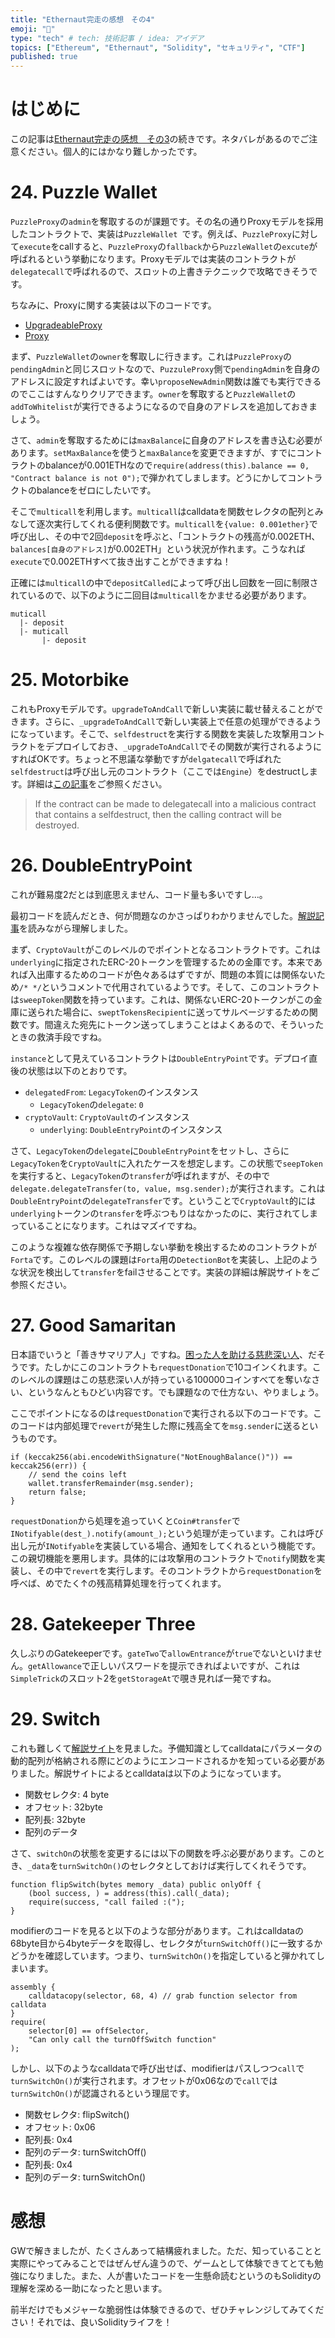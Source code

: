 ```yaml
---
title: "Ethernaut完走の感想　その4"
emoji: "👏"
type: "tech" # tech: 技術記事 / idea: アイデア
topics: ["Ethereum", "Ethernaut", "Solidity", "セキュリティ", "CTF"]
published: true
---
```


# はじめに
この記事は[Ethernaut完走の感想　その3](https://zenn.dev/ottylab/articles/fb2f9c8c797616`)の続きです。ネタバレがあるのでご注意ください。個人的にはかなり難しかったです。


# 24. Puzzle Wallet

`PuzzleProxy`の`admin`を奪取するのが課題です。その名の通りProxyモデルを採用したコントラクトで、実装は`PuzzleWallet `です。例えば、`PuzzleProxy`に対して`execute`をcallすると、`PuzzleProxy`の`fallback`から`PuzzleWallet`の`excute`が呼ばれるという挙動になります。Proxyモデルでは実装のコントラクトが`delegatecall`で呼ばれるので、スロットの上書きテクニックで攻略できそうです。

ちなみに、Proxyに関する実装は以下のコードです。

- [UpgradeableProxy](https://github.com/OpenZeppelin/ethernaut/blob/master/contracts/contracts/helpers/UpgradeableProxy-08.sol)
- [Proxy](https://github.com/OpenZeppelin/openzeppelin-contracts/blob/master/contracts/proxy/Proxy.sol)

まず、`PuzzleWallet`の`owner`を奪取しに行きます。これは`PuzzleProxy`の`pendingAdmin`と同じスロットなので、`PuzzuleProxy`側で`pendingAdmin`を自身のアドレスに設定すればよいです。幸い`proposeNewAdmin`関数は誰でも実行できるのでここはすんなりクリアできます。`owner`を奪取すると`PuzzleWallet`の`addToWhitelist`が実行できるようになるので自身のアドレスを追加しておきましょう。

さて、`admin`を奪取するためには`maxBalance`に自身のアドレスを書き込む必要があります。`setMaxBalance`を使うと`maxBalance`を変更できますが、すでにコントラクトのbalanceが0.001ETHなので`require(address(this).balance == 0, "Contract balance is not 0");`で弾かれてしまします。どうにかしてコントラクトのbalanceをゼロにしたいです。

そこで`multicall`を利用します。`multicall`はcalldataを関数セレクタの配列とみなして逐次実行してくれる便利関数です。`multicall`を`{value: 0.001ether}`で呼び出し、その中で2回`deposit`を呼ぶと、「コントラクトの残高が0.002ETH、`balances[自身のアドレス]`が0.002ETH」という状況が作れます。こうなれば`execute`で0.002ETHすべて抜き出すことができますね！

正確には`multicall`の中で`depositCalled`によって呼び出し回数を一回に制限されているので、以下のように二回目は`multicall`をかませる必要があります。
```
muticall
  |- deposit
  |- muticall
       |- deposit
```


# 25. Motorbike

これもProxyモデルです。`upgradeToAndCall`で新しい実装に載せ替えることができます。さらに、`_upgradeToAndCall`で新しい実装上で任意の処理ができるようになっています。そこで、`selfdestruct`を実行する関数を実装した攻撃用コントラクトをデプロイしておき、`_upgradeToAndCall`でその関数が実行されるようにすればOKです。ちょっと不思議な挙動ですが`delgatecall`で呼ばれた`selfdestruct`は呼び出し元のコントラクト（ここでは`Engine`）をdestructします。詳細は[この記事](https://docs.openzeppelin.com/upgrades-plugins/1.x/writing-upgradeable#potentially-unsafe-operations)をご参照ください。

>  If the contract can be made to delegatecall into a malicious contract that contains a selfdestruct, then the calling contract will be destroyed.


# 26. DoubleEntryPoint

これが難易度2だとは到底思えません、コード量も多いですし…。

最初コードを読んだとき、何が問題なのかさっぱりわかりませんでした。[解説記事](https://stermi.xyz/blog/ethernaut-challenge-24-solution-double-entry-point)を読みながら理解しました。

まず、`CryptoVault`がこのレベルのでポイントとなるコントラクトです。これは`underlying`に指定されたERC-20トークンを管理するための金庫です。本来であれば入出庫するためのコードが色々あるはずですが、問題の本質には関係ないため`/* */`というコメントで代用されているようです。そして、このコントラクトは`sweepToken`関数を持っています。これは、関係ないERC-20トークンがこの金庫に送られた場合に、`sweptTokensRecipient`に送ってサルベージするための関数です。間違えた宛先にトークン送ってしまうことはよくあるので、そういったときの救済手段ですね。

`instance`として見えているコントラクトは`DoubleEntryPoint`です。デプロイ直後の状態は以下のとおりです。

- `delegatedFrom`: `LegacyToken`のインスタンス
  -  `LegacyToken`の`delegate`: `0`
- `cryptoVault`: `CryptoVault`のインスタンス
  - `underlying`: `DoubleEntryPoint`のインスタンス

さて、`LegacyToken`の`delegate`に`DoubleEntryPoint`をセットし、さらに`LegacyToken`を`CryptoVault`に入れたケースを想定します。この状態で`seepToken`を実行すると、`LegacyToken`の`transfer`が呼ばれますが、その中で`delegate.delegateTransfer(to, value, msg.sender);`が実行されます。これは`DoubleEntryPoint`の`delegateTransfer`です。ということで`CryptoVault`的には`underlying`トークンの`transfer`を呼ぶつもりはなかったのに、実行されてしまっていることになります。これはマズイですね。

このような複雑な依存関係で予期しない挙動を検出するためのコントラクトが`Forta`です。このレベルの課題は`Forta`用の`DetectionBot`を実装し、上記のような状況を検出して`transfer`をfailさせることです。実装の詳細は解説サイトをご参照ください。


# 27. Good Samaritan

日本語でいうと「善きサマリア人」ですね。[困った人を助ける慈悲深い人](https://www.inspire-english.net/entry/Good-Samaritan)、だそうです。たしかにこのコントラクトも`requestDonation`で10コインくれます。このレベルの課題はこの慈悲深い人が持っている100000コインすべてを奪いなさい、というなんともひどい内容です。でも課題なので仕方ない、やりましょう。

ここでポイントになるのは`requestDonation`で実行される以下のコードです。このコードは内部処理で`revert`が発生した際に残高全てを`msg.sender`に送るというものです。

```Solidity
if (keccak256(abi.encodeWithSignature("NotEnoughBalance()")) == keccak256(err)) {
    // send the coins left
    wallet.transferRemainder(msg.sender);
    return false;
}
```

`requestDonation`から処理を追っていくと`Coin#transfer`で`INotifyable(dest_).notify(amount_);`という処理が走っています。これは呼び出し元が`INotifyable`を実装している場合、通知をしてくれるという機能です。この親切機能を悪用します。具体的には攻撃用のコントラクトで`notify`関数を実装し、その中で`revert`を実行します。そのコントラクトから`requestDonation`を呼べば、めでたく↑の残高精算処理を行ってくれます。


# 28. Gatekeeper Three

久しぶりのGatekeeperです。`gateTwo`で`allowEntrance`が`true`でないといけません。`getAllowance`で正しいパスワードを提示できればよいですが、これは`SimpleTrick`のスロット2を`getStorageAt`で覗き見れば一発ですね。


# 29. Switch

これも難しくて[解説サイト](https://blog.softbinator.com/solving-ethernaut-level-29-switch/)を見ました。予備知識としてcalldataにパラメータの動的配列が格納される際にどのようにエンコードされるかを知っている必要がありました。解説サイトによるとcalldataは以下のようになっています。

- 関数セレクタ: 4 byte
- オフセット: 32byte
- 配列長: 32byte
- 配列のデータ

さて、`switchOn`の状態を変更するには以下の関数を呼ぶ必要があります。このとき、`_data`を`turnSwitchOn()`のセレクタとしておけば実行してくれそうです。

```Solidity
function flipSwitch(bytes memory _data) public onlyOff {
    (bool success, ) = address(this).call(_data);
    require(success, "call failed :(");
}
```

modifierのコードを見ると以下のような部分があります。これはcalldataの68byte目から4byteデータを取得し、セレクタが`turnSwitchOff()`に一致するかどうかを確認しています。つまり、`turnSwitchOn()`を指定していると弾かれてしまいます。

```Solidity
assembly {
    calldatacopy(selector, 68, 4) // grab function selector from calldata
}
require(
    selector[0] == offSelector,
    "Can only call the turnOffSwitch function"
);
```

しかし、以下のようなcalldataで呼び出せば、modifierはパスしつつ`call`で`turnSwitchOn()`が実行されます。オフセットが0x06なので`call`では`turnSwitchOn()`が認識されるという理屈です。

- 関数セレクタ: flipSwitch() 
- オフセット: 0x06
- 配列長: 0x4
- 配列のデータ: turnSwitchOff()
- 配列長: 0x4
- 配列のデータ: turnSwitchOn()


# 感想

GWで解きましたが、たくさんあって結構疲れました。ただ、知っていることと実際にやってみることではぜんぜん違うので、ゲームとして体験できてとても勉強になりました。また、人が書いたコードを一生懸命読むというのもSolidityの理解を深める一助になったと思います。

前半だけでもメジャーな脆弱性は体験できるので、ぜひチャレンジしてみてください！それでは、良いSolidityライフを！

